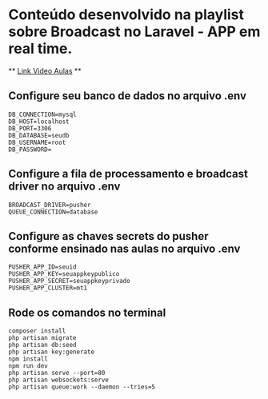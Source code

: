 # Conteúdo desenvolvido na playlist sobre Broadcast no Laravel - APP em real time.

** [Link Video Aulas](https://www.youtube.com/watch?v=RHV6aN2bsR8&list=PL5o2Kk3hauP_4_0-hzGJXpXVlY20n-Xlo) **


## Configure seu banco de dados no arquivo .env
```
DB_CONNECTION=mysql
DB_HOST=localhost
DB_PORT=3306
DB_DATABASE=seudb
DB_USERNAME=root
DB_PASSWORD=
```
## Configure a fila de processamento e broadcast driver no arquivo .env
```
BROADCAST_DRIVER=pusher
QUEUE_CONNECTION=database
```
## Configure as chaves secrets do pusher conforme ensinado nas aulas no arquivo .env
```
PUSHER_APP_ID=seuid
PUSHER_APP_KEY=seuappkeypublico
PUSHER_APP_SECRET=seuappkeyprivado
PUSHER_APP_CLUSTER=mt1
```
## Rode os comandos no terminal
```
composer install
php artisan migrate
php artisan db:seed
php artisan key:generate
npm install
npm run dev
php artisan serve --port=80
php artisan websockets:serve
php artisan queue:work --daemon --tries=5
```

